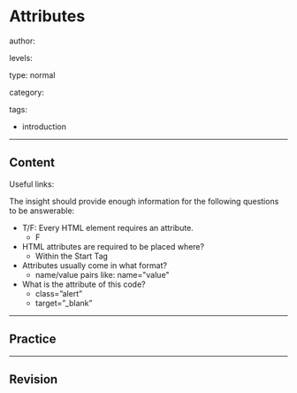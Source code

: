 # Attributes
author:

levels:

type: normal

category:

tags:
  - introduction

---
## Content

Useful links:


The insight should provide enough information for the following questions to be answerable:

  - T/F: Every HTML element requires an attribute.
    - F
  - HTML attributes are required to be placed where?
    - Within the Start Tag
  - Attributes usually come in what format?
    - name/value pairs like: name="value"
  - What is the attribute of this code? 
    - class=”alert”
    - target=”_blank”

---
## Practice

---
## Revision

